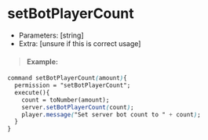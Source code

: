 # setBotPlayerCount

* Parameters: \[string\]
* Extra: \[unsure if this is correct usage\]

> #### Example:

```css
command setBotPlayerCount(amount){
  permission = "setBotPlayerCount";
  execute(){
    count = toNumber(amount);
    server.setBotPlayerCount(count);
    player.message("Set server bot count to " + count);
  }
}
```

